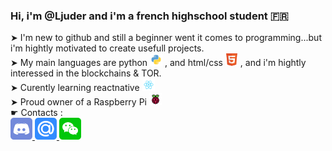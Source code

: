 ### Hi, i'm @Ljuder and i'm a french highschool student 🇫🇷<br>
 ➤ I'm new to github and still a beginner went it comes to programming...but i'm hightly motivated to create usefull projects.<br>
 ➤ My main languages are python <img src="https://raw.githubusercontent.com/edent/SuperTinyIcons/master/images/svg/python.svg" width="20px">
, and html/css <img src="https://raw.githubusercontent.com/edent/SuperTinyIcons/master/images/svg/html5.svg" width="20px"> , and i'm hightly interessed in the blockchains & TOR.<br>
 ➤ Curently learning reactnative <img src="https://github.com/edent/SuperTinyIcons/raw/master/images/svg/react.svg" width="20px"><br>
 ➤ Proud owner of a Raspberry Pi <img src="https://github.com/edent/SuperTinyIcons/raw/master/images/svg/raspberry_pi.svg" width="20px"><br>
 ☛ Contacts :<br>
    <a href="https://ljuder.github.io/discord.html"><img height="35" src="https://github.com/edent/SuperTinyIcons/raw/master/images/svg/discord.svg">
    <a href="https://ljuder.github.io/mail.html"><img height="35" src="https://github.com/edent/SuperTinyIcons/raw/master/images/svg/mail.svg">
    <a href="https://ljuder.github.io/wechat.html"><img height="35" src="https://github.com/edent/SuperTinyIcons/raw/master/images/svg/wechat.svg">
